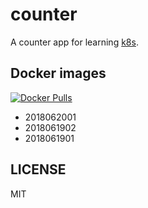 # counter

A counter app for learning [k8s][].

[k8s]: http://kubernetes.io/

## Docker images

[![Docker Pulls](https://img.shields.io/docker/pulls/b4fun/counter.svg)](https://hub.docker.com/r/b4fun/counter/)

- 2018062001
- 2018061902
- 2018061901

## LICENSE

MIT
